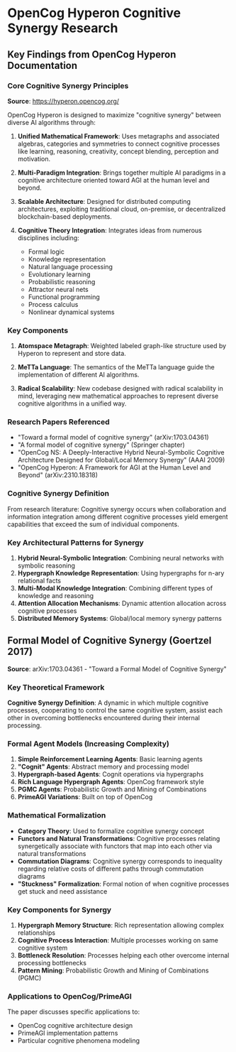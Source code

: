 # OpenCog Hyperon Cognitive Synergy Research

## Key Findings from OpenCog Hyperon Documentation

### Core Cognitive Synergy Principles

**Source**: https://hyperon.opencog.org/

OpenCog Hyperon is designed to maximize "cognitive synergy" between diverse AI algorithms through:

1. **Unified Mathematical Framework**: Uses metagraphs and associated algebras, categories and symmetries to connect cognitive processes like learning, reasoning, creativity, concept blending, perception and motivation.

2. **Multi-Paradigm Integration**: Brings together multiple AI paradigms in a cognitive architecture oriented toward AGI at the human level and beyond.

3. **Scalable Architecture**: Designed for distributed computing architectures, exploiting traditional cloud, on-premise, or decentralized blockchain-based deployments.

4. **Cognitive Theory Integration**: Integrates ideas from numerous disciplines including:
   - Formal logic
   - Knowledge representation
   - Natural language processing
   - Evolutionary learning
   - Probabilistic reasoning
   - Attractor neural nets
   - Functional programming
   - Process calculus
   - Nonlinear dynamical systems

### Key Components

1. **Atomspace Metagraph**: Weighted labeled graph-like structure used by Hyperon to represent and store data.

2. **MeTTa Language**: The semantics of the MeTTa language guide the implementation of different AI algorithms.

3. **Radical Scalability**: New codebase designed with radical scalability in mind, leveraging new mathematical approaches to represent diverse cognitive algorithms in a unified way.

### Research Papers Referenced

- "Toward a formal model of cognitive synergy" (arXiv:1703.04361)
- "A formal model of cognitive synergy" (Springer chapter)
- "OpenCog NS: A Deeply-Interactive Hybrid Neural-Symbolic Cognitive Architecture Designed for Global/Local Memory Synergy" (AAAI 2009)
- "OpenCog Hyperon: A Framework for AGI at the Human Level and Beyond" (arXiv:2310.18318)

### Cognitive Synergy Definition

From research literature: Cognitive synergy occurs when collaboration and information integration among different cognitive processes yield emergent capabilities that exceed the sum of individual components.

### Key Architectural Patterns for Synergy

1. **Hybrid Neural-Symbolic Integration**: Combining neural networks with symbolic reasoning
2. **Hypergraph Knowledge Representation**: Using hypergraphs for n-ary relational facts
3. **Multi-Modal Knowledge Integration**: Combining different types of knowledge and reasoning
4. **Attention Allocation Mechanisms**: Dynamic attention allocation across cognitive processes
5. **Distributed Memory Systems**: Global/local memory synergy patterns



## Formal Model of Cognitive Synergy (Goertzel 2017)

**Source**: arXiv:1703.04361 - "Toward a Formal Model of Cognitive Synergy"

### Key Theoretical Framework

**Cognitive Synergy Definition**: A dynamic in which multiple cognitive processes, cooperating to control the same cognitive system, assist each other in overcoming bottlenecks encountered during their internal processing.

### Formal Agent Models (Increasing Complexity)

1. **Simple Reinforcement Learning Agents**: Basic learning agents
2. **"Cognit" Agents**: Abstract memory and processing model
3. **Hypergraph-based Agents**: Cognit operations via hypergraphs
4. **Rich Language Hypergraph Agents**: OpenCog framework style
5. **PGMC Agents**: Probabilistic Growth and Mining of Combinations
6. **PrimeAGI Variations**: Built on top of OpenCog

### Mathematical Formalization

- **Category Theory**: Used to formalize cognitive synergy concept
- **Functors and Natural Transformations**: Cognitive processes relating synergetically associate with functors that map into each other via natural transformations
- **Commutation Diagrams**: Cognitive synergy corresponds to inequality regarding relative costs of different paths through commutation diagrams
- **"Stuckness" Formalization**: Formal notion of when cognitive processes get stuck and need assistance

### Key Components for Synergy

1. **Hypergraph Memory Structure**: Rich representation allowing complex relationships
2. **Cognitive Process Interaction**: Multiple processes working on same cognitive system
3. **Bottleneck Resolution**: Processes helping each other overcome internal processing bottlenecks
4. **Pattern Mining**: Probabilistic Growth and Mining of Combinations (PGMC)

### Applications to OpenCog/PrimeAGI

The paper discusses specific applications to:
- OpenCog cognitive architecture design
- PrimeAGI implementation patterns
- Particular cognitive phenomena modeling
